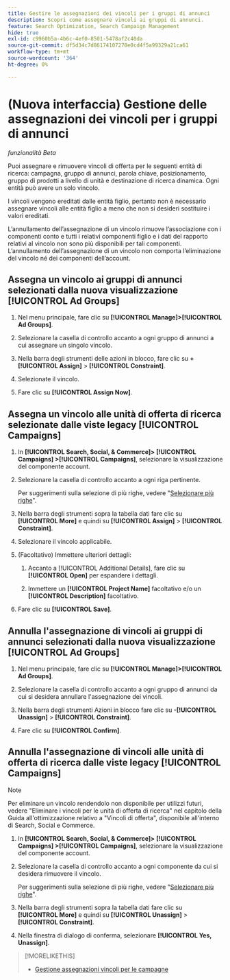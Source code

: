 ```yaml
---
title: Gestire le assegnazioni dei vincoli per i gruppi di annunci
description: Scopri come assegnare vincoli ai gruppi di annunci.
feature: Search Optimization, Search Campaign Management
hide: true
exl-id: c9960b5a-4b6c-4ef0-8501-5478af2c40da
source-git-commit: df5d34c7d86174107278e0cd4f5a99329a21ca61
workflow-type: tm+mt
source-wordcount: '364'
ht-degree: 0%

---
```


# (Nuova interfaccia) Gestione delle assegnazioni dei vincoli per i gruppi di annunci

*funzionalità Beta*

Puoi assegnare e rimuovere vincoli di offerta per le seguenti entità di ricerca: campagna, gruppo di annunci, parola chiave, posizionamento, gruppo di prodotti a livello di unità e destinazione di ricerca dinamica. Ogni entità può avere un solo vincolo.

I vincoli vengono ereditati dalle entità figlio, pertanto non è necessario assegnare vincoli alle entità figlio a meno che non si desideri sostituire i valori ereditati.

L’annullamento dell’assegnazione di un vincolo rimuove l’associazione con i componenti conto e tutti i relativi componenti figlio e i dati del rapporto relativi al vincolo non sono più disponibili per tali componenti. L’annullamento dell’assegnazione di un vincolo non comporta l’eliminazione del vincolo né dei componenti dell’account.

## Assegna un vincolo ai gruppi di annunci selezionati dalla nuova visualizzazione [!UICONTROL Ad Groups]

1. Nel menu principale, fare clic su **[!UICONTROL Manage]>[!UICONTROL Ad Groups]**.

1. Selezionare la casella di controllo accanto a ogni gruppo di annunci a cui assegnare un singolo vincolo.

1. Nella barra degli strumenti delle azioni in blocco, fare clic su **+[!UICONTROL Assign]** > **[!UICONTROL Constraint]**.

1. Selezionate il vincolo.

1. Fare clic su **[!UICONTROL Assign Now]**.

## Assegna un vincolo alle unità di offerta di ricerca selezionate dalle viste legacy [!UICONTROL Campaigns]

1. In **[!UICONTROL Search, Social, & Commerce]> [!UICONTROL Campaigns] >[!UICONTROL Campaigns]**, selezionare la visualizzazione del componente account.

1. Selezionare la casella di controllo accanto a ogni riga pertinente.

   Per suggerimenti sulla selezione di più righe, vedere &quot;[Selezionare più righe](/help/search-social-commerce/common-tasks/navigation-editing-selection/multiple-rows-select.md)&quot;.

1. Nella barra degli strumenti sopra la tabella dati fare clic su **[!UICONTROL More]** e quindi su **[!UICONTROL Assign]** > **[!UICONTROL Constraint]**.

1. Selezionare il vincolo applicabile.

1. (Facoltativo) Immettere ulteriori dettagli:

   1. Accanto a [!UICONTROL Additional Details], fare clic su **[!UICONTROL Open]** per espandere i dettagli.

   1. Immettere un **[!UICONTROL Project Name]** facoltativo e/o un **[!UICONTROL Description]** facoltativo.

1. Fare clic su **[!UICONTROL Save]**.

## Annulla l&#39;assegnazione di vincoli ai gruppi di annunci selezionati dalla nuova visualizzazione [!UICONTROL Ad Groups]

1. Nel menu principale, fare clic su **[!UICONTROL Manage]>[!UICONTROL Ad Groups]**.

1. Selezionare la casella di controllo accanto a ogni gruppo di annunci da cui si desidera annullare l&#39;assegnazione dei vincoli.

1. Nella barra degli strumenti Azioni in blocco fare clic su **-[!UICONTROL Unassign]** > **[!UICONTROL Constraint]**.

1. Fare clic su **[!UICONTROL Confirm]**.

## Annulla l&#39;assegnazione di vincoli alle unità di offerta di ricerca dalle viste legacy [!UICONTROL Campaigns]

>[!NOTE]
>
>Per eliminare un vincolo rendendolo non disponibile per utilizzi futuri, vedere &quot;Eliminare i vincoli per le unità di offerta di ricerca&quot; nel capitolo della Guida all&#39;ottimizzazione relativo a &quot;Vincoli di offerta&quot;, disponibile all&#39;interno di Search, Social e Commerce.<!-- verify convention for referencing Optimization Guide here -->

1. In **[!UICONTROL Search, Social, & Commerce]> [!UICONTROL Campaigns] >[!UICONTROL Campaigns]**, selezionare la visualizzazione del componente account.

1. Selezionare la casella di controllo accanto a ogni componente da cui si desidera rimuovere il vincolo.

   Per suggerimenti sulla selezione di più righe, vedere &quot;[Selezionare più righe](/help/search-social-commerce/common-tasks/navigation-editing-selection/multiple-rows-select.md)&quot;.

1. Nella barra degli strumenti sopra la tabella dati fare clic su **[!UICONTROL More]** e quindi su **[!UICONTROL Unassign]** > **[!UICONTROL Constraint]**.

1. Nella finestra di dialogo di conferma, selezionare **[!UICONTROL Yes, Unassign]**.

>[!MORELIKETHIS]
>
>* [Gestione assegnazioni vincoli per le campagne](/help/search-social-commerce/new-ui/manage/campaigns/campaign-constraint-assignments-manage.md)
